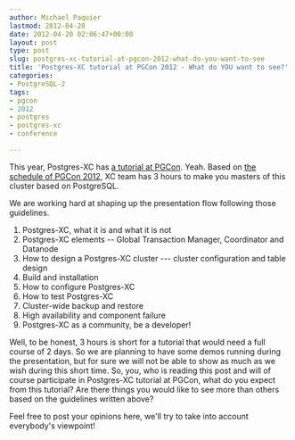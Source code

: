 ```yaml
---
author: Michael Paquier
lastmod: 2012-04-20
date: 2012-04-20 02:06:47+00:00
layout: post
type: post
slug: postgres-xc-tutorial-at-pgcon-2012-what-do-you-want-to-see
title: 'Postgres-XC tutorial at PGCon 2012 - What do YOU want to see?'
categories:
- PostgreSQL-2
tags:
- pgcon
- 2012
- postgres
- postgres-xc
- conference

---
```


This year, Postgres-XC has [a tutorial at PGCon](http://www.pgcon.org/2012/schedule/events/424.en.html). Yeah.
Based on [the schedule of PGCon 2012](http://www.pgcon.org/2012/schedule/day_2012-05-16.en.html), XC team has 3 hours to make you masters of this cluster based on PostgreSQL.

We are working hard at shaping up the presentation flow following those guidelines.

  1. Postgres-XC, what it is and what it is not
  2. Postgres-XC elements -- Global Transaction Manager, Coordinator and Datanode
  3. How to design a Postgres-XC cluster --- cluster configuration and table design
  4. Build and installation
  5. How to configure Postgres-XC
  6. How to test Postgres-XC
  7. Cluster-wide backup and restore
  8. High availability and component failure
  9. Postgres-XC as a community, be a developer!

Well, to be honest, 3 hours is short for a tutorial that would need a full course of 2 days. So we are planning to have some demos running during the presentation, but for sure we will not be able to show as much as we wish during this short time.
So, you, who is reading this post and will of course participate in Postgres-XC tutorial at PGCon, what do you expect from this tutorial? Are there things you would like to see more than others based on the guidelines written above?

Feel free to post your opinions here, we'll try to take into account everybody's viewpoint!
